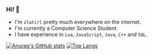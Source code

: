### Hi! 👋

- I'm `zlatirl` pretty much everywhere on the internet.
- I'm currently a Computer Science Student.
- I have experience in `Lua`, `JavaScript`, `Java`, `C++` and `SQL`.

[![Anurag's GitHub stats](https://github-readme-stats.vercel.app/api?username=zlatirl&theme=github_dark)](https://github.com/anuraghazra/github-readme-stats)
[![Top Langs](https://github-readme-stats.vercel.app/api/top-langs/?username=zlatirl&theme=github_dark)](https://github.com/anuraghazra/github-readme-stats)